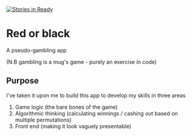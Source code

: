 [![Stories in Ready](https://badge.waffle.io/wirsindpapst/red-or-black.png?label=ready&title=Ready)](https://waffle.io/wirsindpapst/red-or-black)
# Red or black

A pseudo-gambling app

(N.B gambling is a mug's game - purely an exercise in code)

## Purpose

I've taken it upon me to build this app to develop my skills in three areas

1. Game logic (the bare bones of the game)
2. Algorithmic thinking (calculating winnings / cashing out based on multiple permutations)
3. Front end (making it look vaguely presentable)

